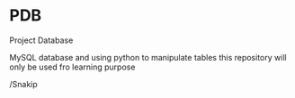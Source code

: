 # PDB
Project Database

MySQL database and using python to manipulate tables
this repository will only be used fro learning purpose

/Snakip

